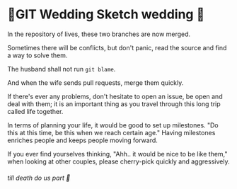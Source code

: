 # 💑GIT Wedding Sketch wedding 💍 

In the repository of lives, these two branches are now merged.

Sometimes there will be conflicts, but don't panic, read the source and find a way to solve them.

The husband shall not run `git blame`.

And when the wife sends pull requests, merge them quickly.

If there's ever any problems, don't hesitate to open an issue, be open and deal with them; it is an important thing as you travel through this long trip called life together.

In terms of planning your life, it would be good to set up milestones. "Do this at this time, be this when we reach certain age." Having milestones enriches people and keeps people moving forward.

If you ever find yourselves thinking,  "Ahh.. it would be nice to be like them," when looking at other couples, please cherry-pick quickly and aggressively.  

###### till death do us part 💒
